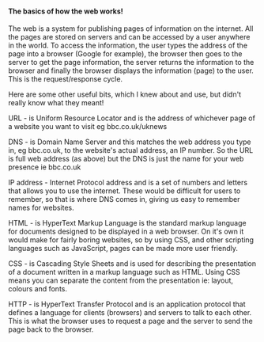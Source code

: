 #### The basics of how the web works!

The web is a system for publishing pages of information on the internet. All the pages are stored on servers and can be accessed by a user anywhere in the world. To access the information, the user types the address of the page into a browser (Google for example), the browser then goes to the server to get the page information, the server returns the information to the browser and finally the browser displays the information (page) to the user. This is the request/response cycle.

Here are some other useful bits, which I knew about and use, but didn't really know what they meant!

URL - is Uniform Resource Locator and is the address of whichever page of a website you want to visit eg bbc.co.uk/uknews

DNS - is Domain Name Server and this matches the web address you type in, eg bbc.co.uk, to the website's actual address, an IP number. So the URL is full web address (as above) but the DNS is just the name for your web presence ie bbc.co.uk

IP address - Internet Protocol address and is a set of numbers and letters that allows you to use the internet. These would be difficult for users to remember, so that is where DNS comes in, giving us easy to remember names for websites.

HTML - is HyperText Markup Language is the standard markup language for documents designed to be displayed in a web browser. On it's own it would make for fairly boring websites, so by using CSS, and other scripting languages such as JavaScript, pages can be made more user friendly.

CSS - is Cascading Style Sheets and is used for describing the presentation of a document written in a markup language such as HTML. Using CSS means you can separate the content from the presentation ie: layout, colours and fonts.

HTTP - is HyperText Transfer Protocol and is an application protocol that defines a language for clients (browsers) and servers to talk to each other. This is what the browser uses to request a page and the server to send the page back to the browser.
